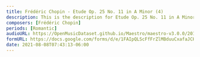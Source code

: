 ```yaml
---
title: Frédéric Chopin - Etude Op. 25 No. 11 in A Minor (4)
description: This is the description for Etude Op. 25 No. 11 in A Minor by Frédéric Chopin
composers: [Frédéric Chopin]
periods: [Romantic]
audioURL: https://OpenMusicDataset.github.io/Maestro/maestro-v3.0.0/2011/MIDI-Unprocessed_16_R1_2011_MID--AUDIO_R1-D6_13_Track13_wav.midi
formURL: https://docs.google.com/forms/d/e/1FAIpQLScFfFrZlMBduuCxafaJCHrU5YW4QooshDVkTuCFw-X6kn6bNw/viewform
date: 2021-08-08T07:43:13-06:00
---
```

